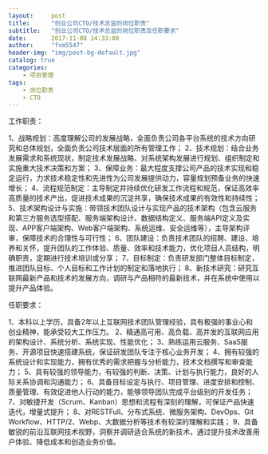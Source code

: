 ```yaml
---
layout:     post
title:      "创业公司CTO/技术总监的岗位职责"
subtitle:   "创业公司CTO/技术总监的岗位职责及任职要求"
date:       2017-11-08 14:33:00
author:     "fxm5547"
header-img: "img/post-bg-default.jpg"
catalog: true
categories:
    - 项目管理
tags:
    - 岗位职责
    - CTO
---
```



工作职责：

1、战略规划：高度理解公司的发展战略，全面负责公司各平台系统的技术方向研究和总体规划，全面负责公司技术层面的所有管理工作；
2、技术规划：结合业务发展需求和系统现状，制定技术发展战略、对系统架构发展进行规划、组织制定和实施重大技术决策和方案；
3、保障业务：最大程度支撑公司产品的技术实现和稳定运行，力求技术稳定性和先进性为公司发展提供动力，容量规划预备业务的快速增长；
4、流程规范制定：主导制定并持续优化研发工作流程和规范，保证高效率高质量的技术产出，促进技术成果的沉淀共享，确保技术成果的有效性和持续性；
5、技术架构设计与实施：带领技术团队设计与实现产品的技术架构（包含云服务和第三方服务选型搭配、服务端架构设计、数据结构定义、服务端API定义及实现、APP客户端架构、Web客户端架构、系统运维、安全运维等），主导架构评审，保障技术的合理性与可行性；
6、团队建设：负责技术团队的招聘、建设、培养和关怀，提升团队的工作体验、质量、效率和技术能力，优化项目人员结构，明确职责，定期进行技术培训或分享；
7、目标制定：负责研发部门整体目标制定，推进团队目标、个人目标和工作计划的制定和落地执行；
8、新技术研究：研究互联网最新产品和技术的发展方向，调研与产品相符的最新技术，并在系统中使用以提升产品体验。

任职要求：

1、本科以上学历，具备2年以上互联网技术团队管理经验，具有极强的事业心和创业精神，能承受较大工作压力。
2、精通高可用、高负载、高并发的互联网应用的架构设计、系统分析、系统实现、性能优化；
3、熟练运用云服务、SaaS服务、开源项目快速搭建系统，保证研发团队专注于核心业务开发；
4、拥有较强的系统设计和实现能力，拥有优秀的需求把握与分析能力，技术文档撰写和审查能力；
5、具有较强的领导能力，有较强的判断、决策、计划与执行能力，良好的人际关系协调和沟通能力；
6、具备目标设定与执行、项目管理、进度安排和控制、质量管理、有效促进他人行动的能力，能够领导团队完成平台级别的开发任务；
7、对敏捷开发（Scrum、Kanban）思想和流程有深刻的理解，可保证产品快速迭代，增量式提升；
8、对RESTFull、分布式系统、微服务架构、DevOps、Git Workflow、HTTP/2、Webp、大数据分析等技术有较深的理解和实践；
9、具备敏锐的前沿互联网技术视野，洞察并调研适合系统的新技术，通过提升技术改善用户体验、降低成本和创造业务价值。